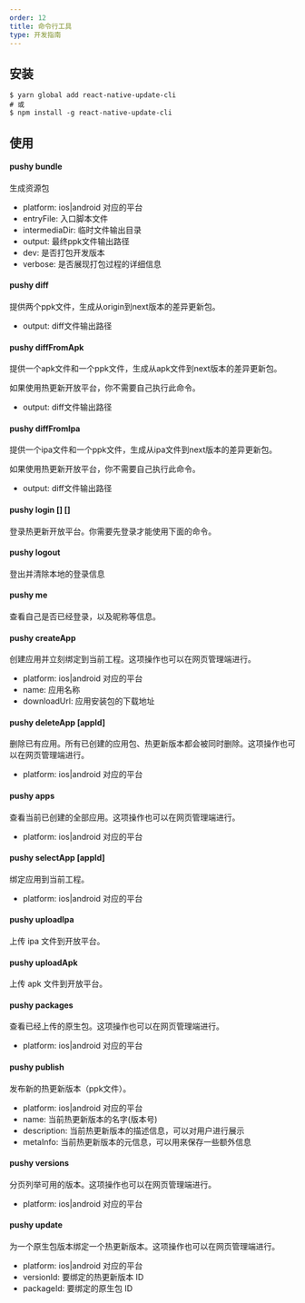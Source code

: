 ```yaml
---
order: 12
title: 命令行工具
type: 开发指南
---
```


## 安装

```
$ yarn global add react-native-update-cli
# 或
$ npm install -g react-native-update-cli
```

## 使用

#### pushy bundle

生成资源包

* platform: ios|android 对应的平台
* entryFile: 入口脚本文件
* intermediaDir: 临时文件输出目录
* output: 最终ppk文件输出路径
* dev: 是否打包开发版本
* verbose: 是否展现打包过程的详细信息

#### pushy diff <origin> <next>

提供两个ppk文件，生成从origin到next版本的差异更新包。

* output: diff文件输出路径

#### pushy diffFromApk <apkFile> <next>

提供一个apk文件和一个ppk文件，生成从apk文件到next版本的差异更新包。

如果使用热更新开放平台，你不需要自己执行此命令。

* output: diff文件输出路径

#### pushy diffFromIpa <ipaFile> <next>

提供一个ipa文件和一个ppk文件，生成从ipa文件到next版本的差异更新包。

如果使用热更新开放平台，你不需要自己执行此命令。

* output: diff文件输出路径

#### pushy login [<email>] [<pwd>]

登录热更新开放平台。你需要先登录才能使用下面的命令。

#### pushy logout

登出并清除本地的登录信息

#### pushy me

查看自己是否已经登录，以及昵称等信息。

#### pushy createApp

创建应用并立刻绑定到当前工程。这项操作也可以在网页管理端进行。

- platform: ios|android 对应的平台
- name: 应用名称
- downloadUrl: 应用安装包的下载地址

#### pushy deleteApp [appId]

删除已有应用。所有已创建的应用包、热更新版本都会被同时删除。这项操作也可以在网页管理端进行。

- platform: ios|android 对应的平台

#### pushy apps

查看当前已创建的全部应用。这项操作也可以在网页管理端进行。

- platform: ios|android 对应的平台

#### pushy selectApp [appId]

绑定应用到当前工程。

- platform: ios|android 对应的平台

#### pushy uploadIpa <ipaFile>

上传 ipa 文件到开放平台。

#### pushy uploadApk <apkFile>

上传 apk 文件到开放平台。

#### pushy packages

查看已经上传的原生包。这项操作也可以在网页管理端进行。

- platform: ios|android 对应的平台

#### pushy publish <ppkFile>

发布新的热更新版本（ppk文件）。

- platform: ios|android 对应的平台
- name: 当前热更新版本的名字(版本号)
- description: 当前热更新版本的描述信息，可以对用户进行展示
- metaInfo: 当前热更新版本的元信息，可以用来保存一些额外信息

#### pushy versions

分页列举可用的版本。这项操作也可以在网页管理端进行。

- platform: ios|android 对应的平台

#### pushy update

为一个原生包版本绑定一个热更新版本。这项操作也可以在网页管理端进行。

- platform: ios|android 对应的平台
- versionId: 要绑定的热更新版本 ID
- packageId: 要绑定的原生包 ID
